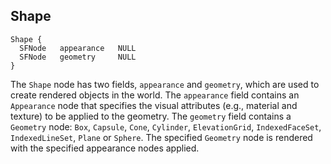 ## Shape

```
Shape {
  SFNode   appearance   NULL
  SFNode   geometry     NULL
}
```

The `Shape` node has two fields, `appearance` and `geometry`, which are used to
create rendered objects in the world. The `appearance` field contains an
`Appearance` node that specifies the visual attributes (e.g., material and
texture) to be applied to the geometry. The `geometry` field contains a
`Geometry` node: `Box`, `Capsule`, `Cone`, `Cylinder`, `ElevationGrid`,
`IndexedFaceSet`, `IndexedLineSet`, `Plane` or `Sphere`. The specified
`Geometry` node is rendered with the specified appearance nodes applied.

